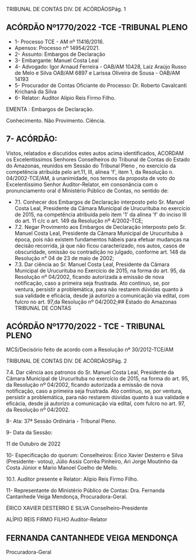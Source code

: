 TRIBUNAL DE CONTAS DIV. DE ACÓRDÃOSPág. 1

## ACÓRDÃO Nº1770/2022 -TCE -TRIBUNAL PLENO

- 1- Processo TCE - AM nº 11416/2016.
- Apensos: Processo nº  14954/2021.
- 2- Assunto: Embargos de Declaração
- 3- Embargante: Manuel Costa Leal
- 4- Advogado: Igor Arnaud Ferreira - OAB/AM 10428, Laiz Araújo Russo de Melo e Silva OAB/AM 6897 e Larissa Oliveira de Sousa - OAB/AM 14193
- 5- Procurador de Contas Oficiante do Processo: Dr.  Roberto Cavalcanti Krichanã da Silva
- 6- Relator: Auditor Alípio Reis Firmo Filho.

EMENTA : Embargos de Declaração.

Conhecimento. Não Provimento. Ciência.

## 7- ACÓRDÃO:

Vistos, relatados e discutidos estes autos acima identificados, ACORDAM os Excelentíssimos Senhores Conselheiros do Tribunal de Contas do Estado do Amazonas, reunidos em Sessão do Tribunal Pleno , no exercício da competência atribuída pelo art.11, III,  alínea 'f', item 1, da Resolução n. 04/2002-TCE/AM, à  unanimidade, nos termos da proposta  de  voto  do  Excelentíssimo  Senhor  Auditor-Relator, em  consonância com  o pronunciamento oral d Ministério Público de Contas,  no sentido de:

- 7.1. Conhecer dos Embargos  de  Declaração  interposto  pelo  Sr.  Manuel Costa Leal, Presidente da Câmara Municipal de Urucurituba no exercício de 2015, na competência atribuída pelo item '1' da alínea 'f' do inciso III do art. 11 c/c o art. 149 da Resolução nº 4/2002-TCE;
- 7.2. Negar  Provimento aos Embargos  de  Declaração  interposto  pelo  Sr. Manuel Costa Leal, Presidente da Câmara Municipal de Urucurituba à época, pois não existem fundamentos hábeis para efetuar mudanças na decisão recorrida, já que não ficou caracterizado, nos autos, casos de obscuridade, omissão ou contradição no julgado, conforme art. 148 da Resolução n° 04 de 23 de maio de 2002;
- 7.3. Dar ciência ao Sr. Manuel Costa Leal, Presidente da Câmara Municipal de Urucurituba no Exercício de 2015, na forma do art. 95, da Resolução nº  04/2002, ficando autorizada a emissão de nova notificação, caso a primeira  seja  frustrada. Ato  contínuo,  se,  por  ventura,  persistir a problemática,  para  não  restarem  dúvidas  quanto  à  sua  validade  e eficácia, desde já autorizo a comunicação via edital, com fulcro no art. 97,da Resolução nº 04/2002;## Estado do Amazonas TRIBUNAL DE CONTAS

## ACÓRDÃO Nº1770/2022 - TCE - TRIBUNAL PLENO

MCS/Decisório feito de acordo com a Resolução nº 30/2012-TCE/AM

TRIBUNAL DE CONTAS DIV. DE ACÓRDÃOSPág. 2

7.4. Dar  ciência aos  patronos  do  Sr.  Manuel  Costa  Leal,  Presidente  da Câmara Municipal de Urucurituba no exercício de 2015, na forma do art. 95,  da  Resolução  nº  04/2002,  ficando  autorizada  a  emissão  de  nova notificação, caso a primeira seja frustrada. Ato contínuo, se, por ventura, persistir  a  problemática,  para  não  restarem  dúvidas  quanto  à  sua validade e eficácia, desde já autorizo a comunicação via edital, com fulcro no art. 97, da Resolução nº 04/2002.

8- Ata: 37ª Sessão Ordinária - Tribunal Pleno.

9- Data da Sessão:

11 de Outubro de 2022

10-  Especificação do quorum: Conselheiros: Érico Xavier Desterro e Silva (Presidente- votou), Júlio Assis Corrêa Pinheiro, Ari Jorge Moutinho da Costa Júnior e Mario Manoel Coelho de Mello.

10.1. Auditor presente e Relator: Alípio Reis Firmo Filho.

11-  Representante do Ministério Público de Contas: Dra. Fernanda Cantanhede Veiga Mendonça, Procuradora-Geral.

ÉRICO XAVIER DESTERRO E SILVA Conselheiro-Presidente

ALÍPIO REIS FIRMO FILHO Auditor-Relator

## FERNANDA CANTANHEDE VEIGA MENDONÇA

Procuradora-Geral